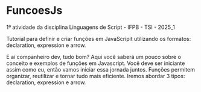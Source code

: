 # FuncoesJs
1ª atividade da disciplina Linguagens de Script - IFPB - TSI - 2025_1

Tutorial para definir e criar funções em JavaScripit utilizando os formatos: declaration, expression e arrow.

E aí companheiro dev, tudo bom? Aqui você saberá um pouco sobre o conceito e exemplos de funções em Javascript. Você deve ser iniciante assim como eu, então vamos iniciar essa jornada juntos. Funções permitem organizar, reutilizar e tornar tudo mais eficiente. Iremos abordar 3 tipos: declaration, expression e arrow.



## 
